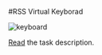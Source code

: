 #RSS Virtual Keyborad

![keyboard](https://github.com/rolling-scopes-school/tasks/raw/master/tasks/virtual-keyboard/images/virtual-keyboard-1.png "description")

[Read](https://github.com/rolling-scopes-school/tasks/blob/master/tasks/virtual-keyboard/virtual-keyboard-en.md) the task description.